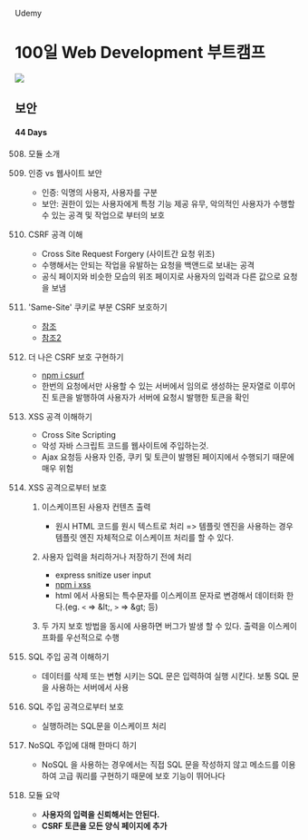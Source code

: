 Udemy

# 100일 Web Development 부트캠프

[<img src="https://img.shields.io/badge/github-%23121011.svg?style=for-the-badge&logo=github&logoColor=white" />](https://github.com/academind/100-days-of-web-development/)

## 보안

#### 44 Days

508. 모듈 소개
509. 인증 vs 웹사이트 보안

     - 인증: 익명의 사용자, 사용자를 구분
     - 보안: 권한이 있는 사용자에게 특정 기능 제공 유무, 악의적인 사용자가 수행할 수 있는 공격 및 작업으로 부터의 보호

510. CSRF 공격 이해

     - Cross Site Request Forgery (사이트간 요청 위조)
     - 수행해서는 안되는 작업을 유발하는 요청을 백앤드로 보내는 공격
     - 공식 페이지와 비슷한 모습의 위조 페이지로 사용자의 입력과 다른 값으로 요청을 보냄

511. 'Same-Site' 쿠키로 부분 CSRF 보호하기

     - [참조](https://developer.mozilla.org/en-US/docs/Web/HTTP/Headers/Set-Cookie/SameSite)
     - [참조2](https://seob.dev/posts/%EB%B8%8C%EB%9D%BC%EC%9A%B0%EC%A0%80-%EC%BF%A0%ED%82%A4%EC%99%80-SameSite-%EC%86%8D%EC%84%B1/)

512. 더 나은 CSRF 보호 구현하기

     - [npm i csurf](https://www.npmjs.com/package/csurf)
     - 한번의 요청에서만 사용할 수 있는 서버에서 임의로 생성하는 문자열로 이루어진 토큰을 발행하여 사용자가 서버에 요청시 발행한 토큰을 확인

513. XSS 공격 이해하기

     - Cross Site Scripting
     - 악성 자바 스크립트 코드를 웹사이트에 주입하는것.
     - Ajax 요청등 사용자 인증, 쿠키 및 토큰이 발행된 페이지에서 수행되기 때문에 매우 위험

514. XSS 공격으로부터 보호

     1. 이스케이프된 사용자 컨텐츠 출력

        - 원시 HTML 코드를 원시 텍스트로 처리 => 템플릿 엔진을 사용하는 경우 템플릿 엔진 자체적으로 이스케이프 처리를 할 수 있다.

     2. 사용자 입력을 처리하거나 저장하기 전에 처리

        - express snitize user input
        - [npm i xss](https://www.npmjs.com/package/xss)
        - html 에서 사용되는 특수문자를 이스케이프 문자로 변경해서 데이터화 한다.(eg. `<` => \&lt;, `>` => \&gt; 등)

     3. 두 가지 보호 방법을 동시에 사용하면 버그가 발생 할 수 있다. 출력을 이스케이프화를 우선적으로 수행

515. SQL 주입 공격 이해하기

     - 데이터를 삭제 또는 변형 시키는 SQL 문은 입력하여 실행 시킨다. 보통 SQL 문을 사용하는 서버에서 사용

516. SQL 주입 공격으로부터 보호

     - 실행하려는 SQL문을 이스케이프 처리

517. NoSQL 주입에 대해 한마디 하기

     - NoSQL 을 사용하는 경우에서는 직접 SQL 문을 작성하지 않고 메소드를 이용하여 고급 쿼리를 구현하기 때문에 보호 기능이 뛰어나다

518. 모듈 요약

     - <strong> 사용자의 입력을 신뢰해서는 안된다. </strong>
     - <strong> CSRF 토큰을 모든 양식 페이지에 추가 </strong>
